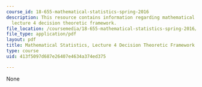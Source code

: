 ```yaml
---
course_id: 18-655-mathematical-statistics-spring-2016
description: This resource contains information regarding mathematical statistics,
  lecture 4 decision theoretic framework.
file_location: /coursemedia/18-655-mathematical-statistics-spring-2016/413f5097d687e26407e4634a374ed375_MIT18_655S16_LecNote4.pdf
file_type: application/pdf
layout: pdf
title: Mathematical Statistics, Lecture 4 Decision Theoretic Framework
type: course
uid: 413f5097d687e26407e4634a374ed375

---
```

None